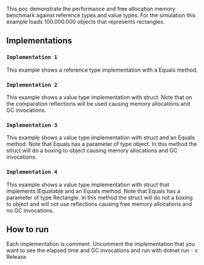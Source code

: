This poc demonstrate the performance and free allocation memory benchmark against reference types and value types.
For the simulation this example loads 100.000.000 objects that represents rectangles.

## Implementations

### `Implementation 1`
This example shows a reference type implementation with a Equals method.

### `Implementation 2`
This example shows a value type implementation with struct. Note that on the comparation reflections will be used causing memory allocations and GC invocations.

### `Implementation 3`
This example shows a value type implementation with struct and an Equals method. Note that Equals has a parameter of type object. In this method the struct will do a boxing to object causing memory allocations and GC invocations.

### `Implementation 4`
This example shows a value type implementation with struct that implements IEquatable<Rectangle> and an Equals method. Note that Equals has a parameter of type Rectangle. In this method the struct will do not a boxing to object and will not use reflections causing free memory allocations and no GC invocations.

## How to run
Each implementation is comment. Uncomment the implementation that you want to see the elapsed time and GC invocations and run with dotnet run - c Release